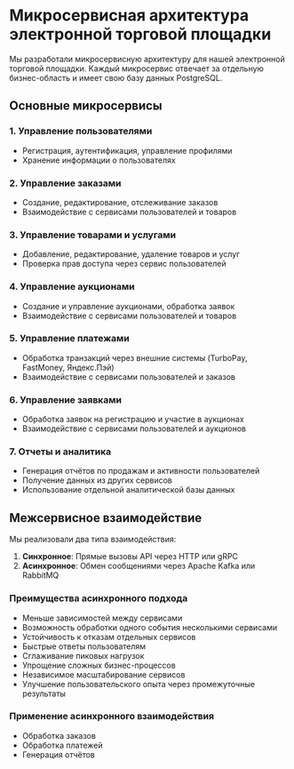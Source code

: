 # Микросервисная архитектура электронной торговой площадки

Мы разработали микросервисную архитектуру для нашей электронной торговой площадки. Каждый микросервис отвечает за отдельную бизнес-область и имеет свою базу данных PostgreSQL.

## Основные микросервисы

### 1. Управление пользователями
- Регистрация, аутентификация, управление профилями
- Хранение информации о пользователях

### 2. Управление заказами
- Создание, редактирование, отслеживание заказов
- Взаимодействие с сервисами пользователей и товаров

### 3. Управление товарами и услугами
- Добавление, редактирование, удаление товаров и услуг
- Проверка прав доступа через сервис пользователей

### 4. Управление аукционами
- Создание и управление аукционами, обработка заявок
- Взаимодействие с сервисами пользователей и товаров

### 5. Управление платежами
- Обработка транзакций через внешние системы (TurboPay, FastMoney, Яндекс.Пэй)
- Взаимодействие с сервисами пользователей и заказов

### 6. Управление заявками
- Обработка заявок на регистрацию и участие в аукционах
- Взаимодействие с сервисами пользователей и аукционов

### 7. Отчеты и аналитика
- Генерация отчётов по продажам и активности пользователей
- Получение данных из других сервисов
- Использование отдельной аналитической базы данных

## Межсервисное взаимодействие

Мы реализовали два типа взаимодействия:

1. **Синхронное**: Прямые вызовы API через HTTP или gRPC
2. **Асинхронное**: Обмен сообщениями через Apache Kafka или RabbitMQ

### Преимущества асинхронного подхода
- Меньше зависимостей между сервисами
- Возможность обработки одного события несколькими сервисами
- Устойчивость к отказам отдельных сервисов
- Быстрые ответы пользователям
- Сглаживание пиковых нагрузок
- Упрощение сложных бизнес-процессов
- Независимое масштабирование сервисов
- Улучшение пользовательского опыта через промежуточные результаты

### Применение асинхронного взаимодействия
- Обработка заказов
- Обработка платежей
- Генерация отчётов
